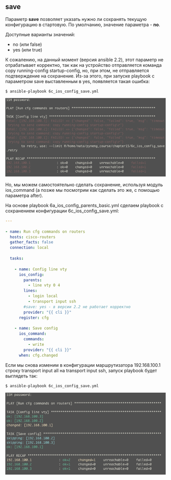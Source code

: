 ## save

Параметр __save__ позволяет указать нужно ли сохранять текущую конфигурацию в стартовую. По умолчанию, значение параметра - __no__.

Доступные варианты значений:
* no (или false)
* yes (или true)

К сожалению, на данный момент (версия ansible 2.2), этот параметр не отрабатывает корректно, так как на устройство отправляется команда copy running-config startup-config, но, при этом, не отправляется подтверждение на сохранение.
Из-за этого, при запуске playbook с параметром save выставленным в yes, появляется такая ошибка:
```
$ ansible-playbook 6с_ios_config_save.yml
```

![6c_ios_config_save](https://raw.githubusercontent.com/natenka/PyNEng/master/images/15_ansible/6c_ios_config_save.png)

Но, мы можем самостоятельно сделать сохранение, используя модуль ios_command (а позже мы посмотрим как сделать это же, с помощью параметра after).

На основе playbook 6a_ios_config_parents_basic.yml сделаем playbook с сохранением конфигурации 6c_ios_config_save.yml:
```yml
---

- name: Run cfg commands on routers
  hosts: cisco-routers
  gather_facts: false
  connection: local

  tasks:

    - name: Config line vty
      ios_config:
        parents:
          - line vty 0 4
        lines:
          - login local
          - transport input ssh
        #save: yes - в версии 2.2 не работает корректно
        provider: "{{ cli }}"
      register: cfg

    - name: Save config
      ios_command:
        commands:
          - write
        provider: "{{ cli }}"
      when: cfg.changed
```

Если мы снова изменим в конфигурации маршрутизатора 192.168.100.1 строку transport input all на transport input ssh, запуск playbook будет выглядеть так:
```
$ ansible-playbook 6c_ios_config_save.yml
```

![6c_ios_config_save](https://raw.githubusercontent.com/natenka/PyNEng/master/images/15_ansible/6c_ios_config_save_2.png)

